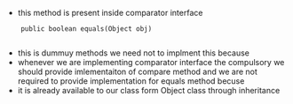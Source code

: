 * this method is present inside comparator interface
```
    public boolean equals(Object obj)


```
* this is dummuy methods we need not to implment this because 
* whenever we are implementing comparator interface the compulsory we should provide imlementaiton of compare method and we are not required to provide implementation for equals method becuse 
* it is already available to our class form Object class through inheritance
